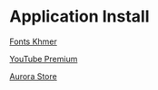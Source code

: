 # Application Install
[Fonts Khmer](https://app.mediafire.com/v5fkh101af58c)

[YouTube Premium](https://app.mediafire.com/s4h6aah2xlmpw)

[Aurora Store](https://www.mediafire.com/folder/wylvw6jlo0x6b/Lighthouse)

